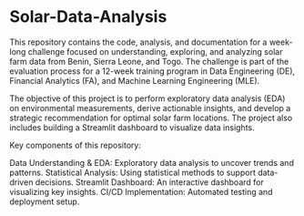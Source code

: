 # Solar-Data-Analysis

This repository contains the code, analysis, and documentation for a week-long challenge focused on understanding, exploring, and analyzing solar farm data from Benin, Sierra Leone, and Togo. The challenge is part of the evaluation process for a 12-week training program in Data Engineering (DE), Financial Analytics (FA), and Machine Learning Engineering (MLE).

The objective of this project is to perform exploratory data analysis (EDA) on environmental measurements, derive actionable insights, and develop a strategic recommendation for optimal solar farm locations. The project also includes building a Streamlit dashboard to visualize data insights.

Key components of this repository:

Data Understanding & EDA: Exploratory data analysis to uncover trends and patterns.
Statistical Analysis: Using statistical methods to support data-driven decisions.
Streamlit Dashboard: An interactive dashboard for visualizing key insights.
CI/CD Implementation: Automated testing and deployment setup.
